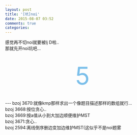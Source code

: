 ```yaml
---
layout: post
title: '[坑]noi'
date: 2015-08-07 03:52
comments: true
categories: 
---
```

感觉再不切noi就要被lj D啦..<br>
那就先开noi坑吧...<br>
<br>
<div align="center"><span style="font-size:80px;color:#7bbfea;"   >5</span></p></div>
<br>
<!--more-->
---
bzoj 3670:就像kmp那样求出一个像题目描述那样的数组就行...<br>
bzoj 3668:按位贪心..<br>
bzoj 3669:按a值从小到大加边顺便维护MST<br>
bzoj 3671:贪心..<br>
bzoj 2594:离线倒序删边变加边维护MST(这似乎不是noi题雾<br>
